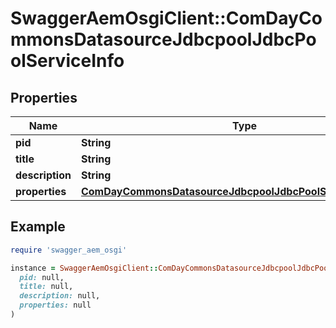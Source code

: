 # SwaggerAemOsgiClient::ComDayCommonsDatasourceJdbcpoolJdbcPoolServiceInfo

## Properties

| Name | Type | Description | Notes |
| ---- | ---- | ----------- | ----- |
| **pid** | **String** |  | [optional] |
| **title** | **String** |  | [optional] |
| **description** | **String** |  | [optional] |
| **properties** | [**ComDayCommonsDatasourceJdbcpoolJdbcPoolServiceProperties**](ComDayCommonsDatasourceJdbcpoolJdbcPoolServiceProperties.md) |  | [optional] |

## Example

```ruby
require 'swagger_aem_osgi'

instance = SwaggerAemOsgiClient::ComDayCommonsDatasourceJdbcpoolJdbcPoolServiceInfo.new(
  pid: null,
  title: null,
  description: null,
  properties: null
)
```

